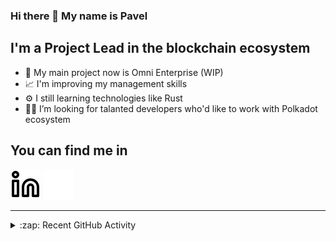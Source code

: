 ### Hi there 👋 My name is Pavel

## I'm a Project Lead in the blockchain ecosystem 

- 🚀 My main project now is Omni Enterprise (WIP)
- 📈 I'm improving my management skills
- ⚙️ I still learning technologies like Rust
- 🧑‍💻 I’m looking for talanted developers who'd like to work with Polkadot ecosystem

## You can find me in
[![website](./img/linkedin-light.svg)](https://www.linkedin.com/in/golovkinpl/)
[![website](./img/linkedin-dark.svg)](https://www.linkedin.com/in/golovkinpl/)

---

<details>
  <summary>:zap: Recent GitHub Activity</summary>
  
<!--START_SECTION:activity-->
1. 🎉 Merged PR [#901](https://github.com/novasamatech/metadata-portal/pull/901) in [novasamatech/metadata-portal](https://github.com/novasamatech/metadata-portal)
2. 🎉 Merged PR [#900](https://github.com/novasamatech/metadata-portal/pull/900) in [novasamatech/metadata-portal](https://github.com/novasamatech/metadata-portal)
3. 🎉 Merged PR [#890](https://github.com/novasamatech/metadata-portal/pull/890) in [novasamatech/metadata-portal](https://github.com/novasamatech/metadata-portal)
4. 🎉 Merged PR [#889](https://github.com/novasamatech/metadata-portal/pull/889) in [novasamatech/metadata-portal](https://github.com/novasamatech/metadata-portal)
5. ❗ Opened issue [#1933](https://github.com/novasamatech/nova-spektr/issues/1933) in [novasamatech/nova-spektr](https://github.com/novasamatech/nova-spektr)
<!--END_SECTION:activity-->

</details>
